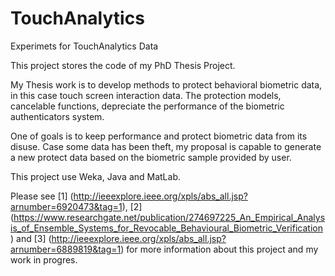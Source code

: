 # TouchAnalytics
Experimets for TouchAnalytics Data

This project stores the code of my PhD Thesis Project.

My Thesis work is to develop methods to protect behavioral biometric data, in this case touch screen interaction data.
The protection models, cancelable functions, depreciate the performance of the biometric authenticators system.

One of goals is to keep performance and protect biometric data from its disuse. 
Case some data has been theft, my proposal is capable to generate a new protect data based on the biometric sample provided by user.

This project use Weka, Java and MatLab.

Please see [1] (http://ieeexplore.ieee.org/xpls/abs_all.jsp?arnumber=6920473&tag=1), [2] (https://www.researchgate.net/publication/274697225_An_Empirical_Analysis_of_Ensemble_Systems_for_Revocable_Behavioural_Biometric_Verification) and [3] (http://ieeexplore.ieee.org/xpls/abs_all.jsp?arnumber=6889819&tag=1) for more information about this project and my work in progres.
